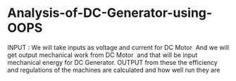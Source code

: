 # Analysis-of-DC-Generator-using-OOPS
INPUT :
We will take inputs as voltage and current for DC Motor 
And we will get output mechanical work from DC Motor  and that will be input mechanical energy for DC Generator.
OUTPUT
from these the efficiency and regulations of the machines are calculated and how well run they are
